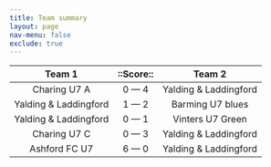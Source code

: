 ```yaml
---
title: Team summary
layout: page
nav-menu: false
exclude: true
---
```




|        Team 1         |  ::Score::  |        Team 2         |
|:---------------------:|:-----------:|:---------------------:|
|     Charing U7 A      | 0 &mdash; 4 | Yalding & Laddingford |
| Yalding & Laddingford | 1 &mdash; 2 |   Barming U7 blues    |
| Yalding & Laddingford | 0 &mdash; 1 |   Vinters U7 Green    |
|     Charing U7 C      | 0 &mdash; 3 | Yalding & Laddingford |
|     Ashford FC U7     | 6 &mdash; 0 | Yalding & Laddingford |

 <br /><br /><br />